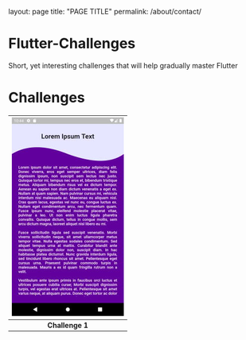 layout: page
title: "PAGE TITLE"
permalink: /about/contact/
# Flutter-Challenges
Short, yet interesting challenges that will help gradually master Flutter

# Challenges



| [<img src="images/challenge_1_thumbnail.jpg" height="400">](/challenges_set_1/challenge_1/README.md) |
|:---:|
| **Challenge 1** |
